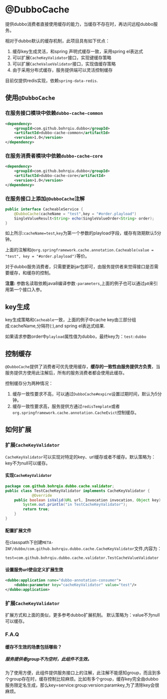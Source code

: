 # @DubboCache

提供dubbo消费者直接使用缓存的能力，当缓存不存在时，再访问远程dubbo服务。

相对于dubbo默认的缓存机制，此项目具有如下优点：

1. 缓存key生成灵活，和spring 声明式缓存一致，采用spring el表达式
2. 可以扩展`CacheKeyValidator`接口，实现键缓存策略
3. 可以扩展`CacheValueValidator`接口，实现值缓存策略
4. 由于采用分布式缓存，服务提供端可以灵活控制缓存

目前仅提供redis实现，依赖`spring-data-redis`.

## 使用`@DubboCache`

### 在服务接口模块中依赖`dubbo-cache-common`
	
```xml
<dependency>
	<groupId>com.github.bohrqiu.dubbo</groupId>
	<artifactId>dubbo-cache-common</artifactId>
	<version>1.0</version>
</dependency>
```       
### 在服务消费者模块中依赖`dubbo-cache-core`

```xml
<dependency>
	<groupId>com.github.bohrqiu.dubbo</groupId>
	<artifactId>dubbo-cache-core</artifactId>
	<version>1.0</version>
</dependency>
```  

### 在服务接口上添加`@DubboCache`注解

```java
public interface CacheableService {
	@DubboCache(cacheName = "test",key = "#order.playload")
	SingleValueResult<String> echo(SingleValueOrder<String> order);
}
```

如上所示:`cacheName=test`,`key`为第一个参数的playload字段，缓存有效期默认5分钟。
	
上面的注解和`@org.springframework.cache.annotation.Cacheable(value = "test", key = "#order.playload")`等价。
	
对于dubbo服务消费者，只需要更新jar包即可，由服务提供者来觉得接口是否需要缓存，和缓存的控制。

**注意:** 参数名读取依赖java8编译参数`-parameters`,上面的例子也可以通过`p0`来引用第一个接口入参。

## key生成

key生成策略和`Cacheable`一致，上面的例子中cache key由三部分组成:cacheName,分隔符(:),and spring el表达式结果.

如果请求参数order中`playload`属性值为dubbo，最终key为：`test:dubbo`

## 控制缓存

`@DubboCache`提供了消费者可优先使用缓存，**缓存的一致性由服务提供方负责**，当服务提供方使用此注解后，所有的服务消费者都会使用此缓存。

控制缓存分为两种情况：

1. 缓存一致性要求不高，可以通过`DubboCache#expire`设置过期时间，默认为5分钟。
2. 缓存一致性要求高，服务提供方通过`redisTemplate`或者`org.springframework.cache.annotation.CacheEvict`控制缓存。

## 如何扩展

### 扩展`CacheKeyValidator`

`CacheKeyValidator`可以实现对特定的key、url缓存或者不缓存。默认策略为：key不为null可以缓存。

#### 实现`CacheKeyValidator`
		
```java		
package com.github.bohrqiu.dubbo.cache.validator;
public class TestCacheKeyValidator implements CacheKeyValidator {
		    @Override
	public boolean isValid(URL url, Invocation invocation, Object key) {
		System.out.println("in TestCacheKeyValidator");
		return true;
	}
}
```

#### 配置扩展文件

在classpath下创建`META-INF/dubbo/com.github.bohrqiu.dubbo.cache.CacheKeyValidator`文件,内容为：

	test=com.github.bohrqiu.dubbo.cache.validator.TestCacheValueValidator
	
#### 设置服务url使自定义扩展生效

```xml
<dubbo:application name="dubbo-annotation-consumer">
	<dubbo:parameter key="cacheKeyValidator" value="test"/>
</dubbo:application>

```

### 扩展`CacheKeyValidator`

扩展方式和上面的类似，更多参考dubbo扩展机制。	默认策略为：value不为null可以缓存。


### F.A.Q

#### 缓存不生效的场景包括哪些？

##### 服务提供者group不为空时，此组件不生效。

为了使用方便，此组件提供服务接口上的注解，此注解不能感知group，而且到多个group存在时，缓存控制比较麻烦。比如有多个group，缓存key完全由dubbo服务限定名生成，那么key=service:group:version:paramkey,为了清除key会很麻烦。